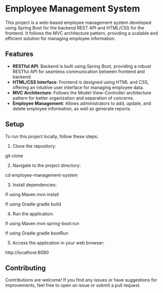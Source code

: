 # Employee Management System

This project is a web-based employee management system developed using Spring Boot for the backend REST API and HTML/CSS for the frontend. It follows the MVC architecture pattern, providing a scalable and efficient solution for managing employee information.

## Features

- **RESTful API**: Backend is built using Spring Boot, providing a robust RESTful API for seamless communication between frontend and backend.
- **HTML/CSS Interface**: Frontend is designed using HTML and CSS, offering an intuitive user interface for managing employee data.
- **MVC Architecture**: Follows the Model-View-Controller architecture pattern for better organization and separation of concerns.
- **Employee Management**: Allows administrators to add, update, and delete employee information, as well as generate reports.

## Setup

To run this project locally, follow these steps:

1. Clone the repository:

git clone <repository-url>

2. Navigate to the project directory:

cd employee-management-system

3. Install dependencies:
   
If using Maven
mvn install

If using Gradle
gradle build

4. Run the application:

If using Maven
mvn spring-boot:run

If using Gradle
gradle bootRun

5. Access the application in your web browser:

http://localhost:8080


## Contributing

Contributions are welcome! If you find any issues or have suggestions for improvements, feel free to open an issue or submit a pull request.
